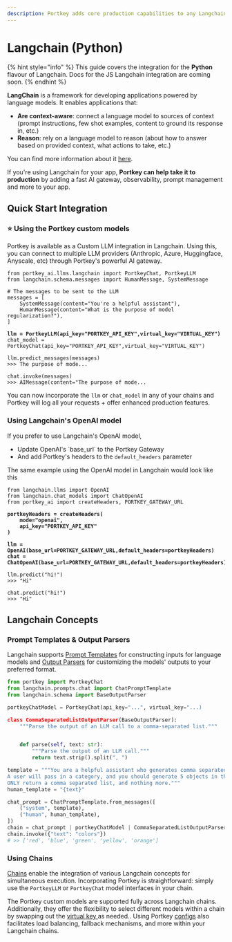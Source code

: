 ```yaml
---
description: Portkey adds core production capabilities to any Langchain app.
---
```


# Langchain (Python)

{% hint style="info" %}
This guide covers the integration for the **Python** flavour of Langchain. Docs for the JS Langchain integration are coming soon.
{% endhint %}

**LangChain** is a framework for developing applications powered by language models. It enables applications that:

* **Are context-aware**: connect a language model to sources of context (prompt instructions, few shot examples, content to ground its response in, etc.)
* **Reason**: rely on a language model to reason (about how to answer based on provided context, what actions to take, etc.)

You can find more information about it [here](https://python.langchain.com/docs/get\_started/quickstart).

If you're using Langchain for your app, **Portkey can help take it to production** by adding a fast AI gateway, observability, prompt management and more to your app.

## Quick Start Integration

### ⭐️ Using the Portkey custom models

Portkey is available as a Custom LLM integration in Langchain. Using this, you can connect to multiple LLM providers (Anthropic, Azure, Huggingface, Anyscale, etc) through Portkey's powerful AI gateway.

<pre class="language-python"><code class="lang-python">from portkey_ai.llms.langchain import PortkeyChat, PortkeyLLM
from langchain.schema.messages import HumanMessage, SystemMessage

# The messages to be sent to the LLM
messages = [
    SystemMessage(content="You're a helpful assistant"),
    HumanMessage(content="What is the purpose of model regularization?"),
]

<strong>llm = PortkeyLLM(api_key="PORTKEY_API_KEY",virtual_key="VIRTUAL_KEY")
</strong>chat_model = PortkeyChat(api_key="PORTKEY_API_KEY",virtual_key="VIRTUAL_KEY")

llm.predict_messages(messages)
>>> The purpose of mode...

chat.invoke(messages)
>>> AIMessage(content="The purpose of mode...
</code></pre>

You can now incorporate the `llm` or `chat_model` in any of your chains and Portkey will log all your requests + offer enhanced production features.

### Using Langchain's OpenAI model

If you prefer to use Langchain's OpenAI model,

* Update OpenAI's \`base\_url\` to the Portkey Gateway
* And add Portkey's headers to the `default_headers` parameter

The same example using the OpenAI model in Langchain would look like this

<pre class="language-python"><code class="lang-python">from langchain.llms import OpenAI
from langchain.chat_models import ChatOpenAI
from portkey_ai import createHeaders, PORTKEY_GATEWAY_URL

<strong>portkeyHeaders = createHeaders(
</strong><strong>    mode="openai",
</strong><strong>    api_key="PORTKEY_API_KEY"
</strong><strong>)
</strong>
<strong>llm = OpenAI(base_url=PORTKEY_GATEWAY_URL,default_headers=portkeyHeaders)
</strong><strong>chat = ChatOpenAI(base_url=PORTKEY_GATEWAY_URL,default_headers=portkeyHeaders)
</strong>
llm.predict("hi!")
>>> "Hi"

chat.predict("hi!")
>>> "Hi"
</code></pre>

## Langchain Concepts

### Prompt Templates & Output Parsers

Langchain supports [Prompt Templates](https://python.langchain.com/docs/modules/model\_io/prompts/) for constructing inputs for language models and [Output Parsers](https://python.langchain.com/docs/modules/model\_io/output\_parsers/) for customizing the models' outputs to your preferred format.

```python
from portkey import PortkeyChat
from langchain.prompts.chat import ChatPromptTemplate
from langchain.schema import BaseOutputParser

portkeyChatModel = PortkeyChat(api_key="...", virtual_key="...)

class CommaSeparatedListOutputParser(BaseOutputParser):
    """Parse the output of an LLM call to a comma-separated list."""


    def parse(self, text: str):
        """Parse the output of an LLM call."""
        return text.strip().split(", ")

template = """You are a helpful assistant who generates comma separated lists.
A user will pass in a category, and you should generate 5 objects in that category in a comma separated list.
ONLY return a comma separated list, and nothing more."""
human_template = "{text}"

chat_prompt = ChatPromptTemplate.from_messages([
    ("system", template),
    ("human", human_template),
])
chain = chat_prompt | portkeyChatModel | CommaSeparatedListOutputParser()
chain.invoke({"text": "colors"})
# >> ['red', 'blue', 'green', 'yellow', 'orange']
```

### Using Chains

[Chains](https://python.langchain.com/docs/modules/chains/) enable the integration of various Langchain concepts for simultaneous execution. Incorporating Portkey is straightforward: simply use the `PortkeyLLM` or `PortkeyChat` model interfaces in your chain.

The Portkey custom models are supported fully across Langchain chains. Additionally, they offer the flexibility to select different models within a chain by swapping out the [virtual key ](../../product/ai-gateway-streamline-llm-integrations/virtual-keys.md)as needed.. Using Portkey [configs](../../product/ai-gateway-streamline-llm-integrations/configs.md) also facilitates load balancing, fallback mechanisms, and more within your Langchain chains.
